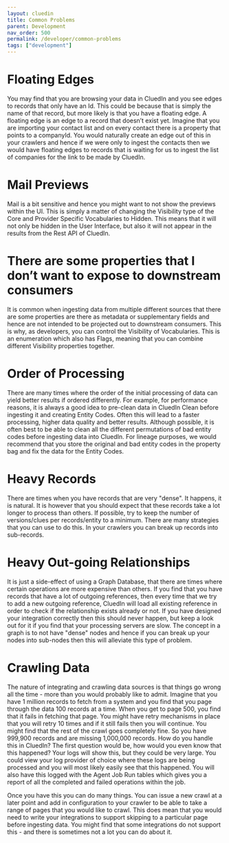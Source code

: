 ```yaml
---
layout: cluedin
title: Common Problems
parent: Development
nav_order: 500
permalink: /developer/common-problems
tags: ["development"]
---
```


# Floating Edges

You may find that you are browsing your data in CluedIn and you see edges to records that only have an Id. This could be because that is simply the name of that record, but more likely is that you have a floating edge. A floating edge is an edge to a record that doesn’t exist yet. Imagine that you are importing your contact list and on every contact there is a property that points to a companyId. You would naturally create an edge out of this in your crawlers and hence if we were only to ingest the contacts then we would have floating edges to records that is waiting for us to ingest the list of companies for the link to be made by CluedIn. 

# Mail Previews

Mail is a bit sensitive and hence you might want to not show the previews within the UI. This is simply a matter of changing the Visibility type of the Core and Provider Specific Vocabularies to Hidden. This means that it will not only be hidden in the User Interface, but also it will not appear in the results from the Rest API of CluedIn. 

# There are some properties that I don’t want to expose to downstream consumers

It is common when ingesting data from multiple different sources that there are some properties are there as metadata or supplementary fields and hence are not intended to be projected out to downstream consumers. This is why, as developers, you can control the Visibility of Vocabularies. This is an enumeration which also has Flags, meaning that you can combine different Visibility properties together. 

# Order of Processing

There are many times where the order of the initial processing of data can yield better results if ordered differently. For example, for performance reasons, it is always a good idea to pre-clean data in CluedIn Clean before ingesting it and creating Entity Codes. Often this will lead to a faster processing, higher data quality and better results. Although possible, it is often best to be able to clean all the different permutations of bad entity codes before ingesting data into CluedIn. For lineage purposes, we would recommend that you store the original and bad entity codes in the property bag and fix the data for the Entity Codes. 

# Heavy Records

There are times when you have records that are very "dense". It happens, it is natural. It is however that you should expect that these records take a lot longer to process than others. If possible, try to keep the number of versions/clues per records/entity to a minimum. There are many strategies that you can use to do this. In your crawlers you can break up records into sub-records.

# Heavy Out-going Relationships

It is just a side-effect of using a Graph Database, that there are times where certain operations are more expensive than others. If you find that you have records that have a lot of outgoing references, then every time that we try to add a new outgoing reference, CluedIn will load all existing reference in order to check if the relationship exists already or not. If you have designed your integration correctly then this should never happen, but keep a look out for it if you find that your processing servers are slow. The concept in a graph is to not have "dense" nodes and hence if you can break up your nodes into sub-nodes then this will alleviate this type of problem.

# Crawling Data

The nature of integrating and crawling data sources is that things go wrong all the time - more than you would probably like to admit. Imagine that you have 1 million records to fetch from a system and you find that you page through the data 100 records at a time. When you get to page 500, you find that it fails in fetching that page. You might have retry mechanisms in place that you will retry 10 times and if it still fails then you will continue. You might find that the rest of the crawl goes completely fine. So you have 999,900 records and are missing 1,000,000 records. How do you handle this in CluedIn? The first question would be, how would you even know that this happened? Your logs will show this, but they could be very large. You could view your log provider of choice where these logs are being processed and you will most likely easily see that this happened. You will also have this logged with the Agent Job Run tables which gives you a report of all the completed and failed operations within the job.

Once you have this you can do many things. You can issue a new crawl at a later point and add in configuration to your crawler to be able to take a range of pages that you would like to crawl. This does mean that you would need to write your integrations to support skipping to a particular page before ingesting data. You might find that some integrations do not support this - and there is sometimes not a lot you can do about it. 